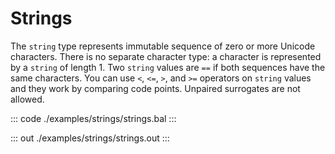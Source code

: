 # Strings

The `string` type represents immutable sequence of zero or more Unicode characters. 
There is no separate character type: a character is represented by a `string` of length 1.
Two `string` values are `==` if both sequences have the same characters.
You can use `<`, `<=`, `>`, and `>=` operators on `string` values and they work by comparing code points.
Unpaired surrogates are not allowed.


::: code ./examples/strings/strings.bal :::

::: out ./examples/strings/strings.out :::